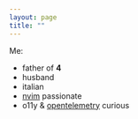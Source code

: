 ```yaml
---
layout: page
title: ""
---
```


Me:

- father of **4**
- husband
- italian
- [nvim](https://neovim.io/) passionate
- o11y & [opentelemetry](https://opentelemetry.io/) curious
